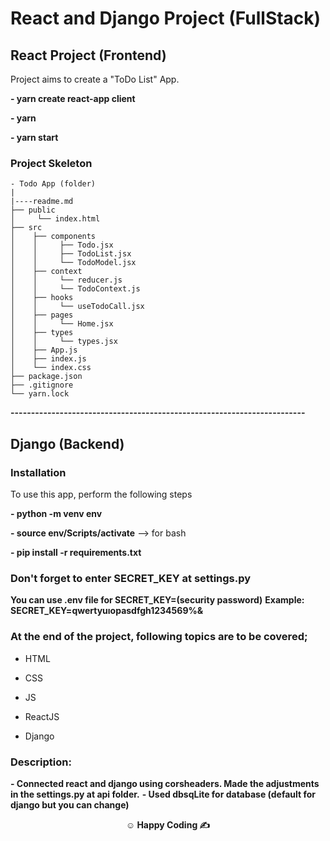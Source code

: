 # React and Django Project (FullStack)

## React Project (Frontend)

Project aims to create a "ToDo List" App.

__- yarn create react-app client__

__- yarn__

__- yarn start__

### Project Skeleton

```
- Todo App (folder)
|
|----readme.md        
├── public
│     └── index.html
├── src
│    ├── components
│    │     ├── Todo.jsx
│    │     ├── TodoList.jsx
│    │     └── TodoModel.jsx
│    ├── context
│    │     └── reducer.js
│    │     └── TodoContext.js
│    ├── hooks
│    │     └── useTodoCall.jsx
│    ├── pages
│    │     └── Home.jsx
│    ├── types
│    │     └── types.jsx
│    ├── App.js
│    ├── index.js
│    └── index.css
├── package.json
├── .gitignore
└── yarn.lock
```
__------------------------------------------------------------------------__
## Django (Backend)
### Installation
To use this app, perform the following steps

__- python -m venv env__

__- source env/Scripts/activate__ --> for bash

__- pip install -r requirements.txt__

### Don't forget to enter SECRET_KEY at settings.py

__You can use .env file for SECRET_KEY=(security password)__
__Example: SECRET_KEY=qwertyuıopasdfgh1234569%&__

### At the end of the project, following topics are to be covered;

- HTML

- CSS

- JS

- ReactJS

- Django



### Description:
__- Connected react and django using corsheaders. Made the adjustments in the settings.py at api folder.__
__- Used dbsqLite for database (default for django but you can change)__


**<p align="center">&#9786; Happy Coding &#9997;</p>**

